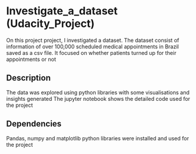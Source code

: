 # Investigate_a_dataset (Udacity_Project)
On this project project, I investigated a dataset. The dataset consist of information
of over 100,000 scheduled medical appointments in Brazil saved as a csv file. 
It focused on whether patients turned up for their appointments or not

## Description
The data was explored using python libraries with some visualisations and insights generated
The jupyter notebook shows the detailed code used for the project

## Dependencies
Pandas, numpy and matplotlib python libraries were installed and used for the project 
